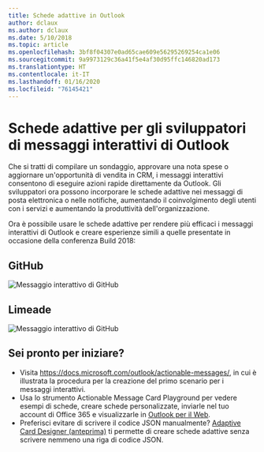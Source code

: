 ```yaml
---
title: Schede adattive in Outlook
author: dclaux
ms.author: dclaux
ms.date: 5/10/2018
ms.topic: article
ms.openlocfilehash: 3bf8f04307e0ad65cae609e56295269254ca1e06
ms.sourcegitcommit: 9a9973129c36a41f5e4af30d95ffc146820ad173
ms.translationtype: HT
ms.contentlocale: it-IT
ms.lasthandoff: 01/16/2020
ms.locfileid: "76145421"
---
```

# <a name="adaptive-cards-for-outlook-actionable-message-developers"></a>Schede adattive per gli sviluppatori di messaggi interattivi di Outlook

Che si tratti di compilare un sondaggio, approvare una nota spese o aggiornare un'opportunità di vendita in CRM, i messaggi interattivi consentono di eseguire azioni rapide direttamente da Outlook. Gli sviluppatori ora possono incorporare le schede adattive nei messaggi di posta elettronica o nelle notifiche, aumentando il coinvolgimento degli utenti con i servizi e aumentando la produttività dell'organizzazione.

Ora è possibile usare le schede adattive per rendere più efficaci i messaggi interattivi di Outlook e creare esperienze simili a quelle presentate in occasione della conferenza Build 2018:

## <a name="github"></a>GitHub
![Messaggio interattivo di GitHub](media/outlook/GitHub.png)

## <a name="limeade"></a>Limeade
![Messaggio interattivo di GitHub](media/outlook/Limeade.jpg)


## <a name="ready-to-start"></a>Sei pronto per iniziare?

- Visita https://docs.microsoft.com/outlook/actionable-messages/, in cui è illustrata la procedura per la creazione del primo scenario per i messaggi interattivi.
- Usa lo strumento Actionable Message Card Playground per vedere esempi di schede, creare schede personalizzate, inviarle nel tuo account di Office 365 e visualizzarle in [Outlook per il Web](https://outlook.office.com).
- Preferisci evitare di scrivere il codice JSON manualmente? [Adaptive Card Designer (anteprima)](https://acdesignerbeta.azurewebsites.net) ti permette di creare schede adattive senza scrivere nemmeno una riga di codice JSON.